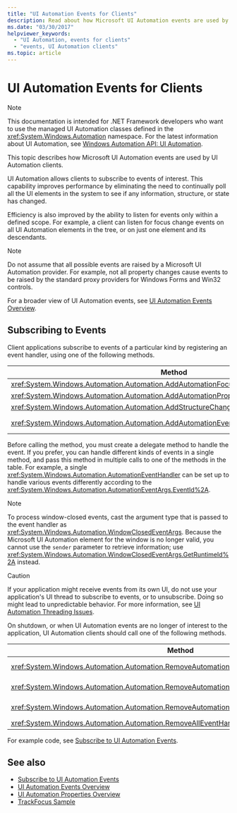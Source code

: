 ```yaml
---
title: "UI Automation Events for Clients"
description: Read about how Microsoft UI Automation events are used by UI Automation clients in .NET. UI Automation allows clients to subscribe to events of interest.
ms.date: "03/30/2017"
helpviewer_keywords:
  - "UI Automation, events for clients"
  - "events, UI Automation clients"
ms.topic: article
---
```

# UI Automation Events for Clients

> [!NOTE]
> This documentation is intended for .NET Framework developers who want to use the managed UI Automation classes defined in the <xref:System.Windows.Automation> namespace. For the latest information about UI Automation, see [Windows Automation API: UI Automation](/windows/win32/winauto/entry-uiauto-win32).

 This topic describes how Microsoft UI Automation events are used by UI Automation clients.

 UI Automation allows clients to subscribe to events of interest. This capability improves performance by eliminating the need to continually poll all the UI elements in the system to see if any information, structure, or state has changed.

 Efficiency is also improved by the ability to listen for events only within a defined scope. For example, a client can listen for focus change events on all UI Automation elements in the tree, or on just one element and its descendants.

> [!NOTE]
> Do not assume that all possible events are raised by a Microsoft UI Automation provider. For example, not all property changes cause events to be raised by the standard proxy providers for Windows Forms and Win32 controls.

 For a broader view of UI Automation events, see [UI Automation Events Overview](ui-automation-events-overview.md).

<a name="Subscribing_to_Events"></a>

## Subscribing to Events

 Client applications subscribe to events of a particular kind by registering an event handler, using one of the following methods.

|Method|Event Type|Event Arguments Type|Delegate Type|
|------------|----------------|--------------------------|-------------------|
|<xref:System.Windows.Automation.Automation.AddAutomationFocusChangedEventHandler%2A>|Focus change|<xref:System.Windows.Automation.AutomationFocusChangedEventArgs>|<xref:System.Windows.Automation.AutomationFocusChangedEventHandler>|
|<xref:System.Windows.Automation.Automation.AddAutomationPropertyChangedEventHandler%2A>|Property change|<xref:System.Windows.Automation.AutomationPropertyChangedEventArgs>|<xref:System.Windows.Automation.AutomationPropertyChangedEventHandler>|
|<xref:System.Windows.Automation.Automation.AddStructureChangedEventHandler%2A>|Structure change|<xref:System.Windows.Automation.StructureChangedEventArgs>|<xref:System.Windows.Automation.StructureChangedEventHandler>|
|<xref:System.Windows.Automation.Automation.AddAutomationEventHandler%2A>|All other events, identified by an <xref:System.Windows.Automation.AutomationEvent>|<xref:System.Windows.Automation.AutomationEventArgs> or <xref:System.Windows.Automation.WindowClosedEventArgs>|<xref:System.Windows.Automation.AutomationEventHandler>|

 Before calling the method, you must create a delegate method to handle the event. If you prefer, you can handle different kinds of events in a single method, and pass this method in multiple calls to one of the methods in the table. For example, a single <xref:System.Windows.Automation.AutomationEventHandler> can be set up to handle various events differently according to the <xref:System.Windows.Automation.AutomationEventArgs.EventId%2A>.

> [!NOTE]
> To process window-closed events, cast the argument type that is passed to the event handler as <xref:System.Windows.Automation.WindowClosedEventArgs>. Because the Microsoft UI Automation element for the window is no longer valid, you cannot use the `sender` parameter to retrieve information; use <xref:System.Windows.Automation.WindowClosedEventArgs.GetRuntimeId%2A> instead.

> [!CAUTION]
> If your application might receive events from its own UI, do not use your application's UI thread to subscribe to events, or to unsubscribe. Doing so might lead to unpredictable behavior. For more information, see [UI Automation Threading Issues](ui-automation-threading-issues.md).

 On shutdown, or when UI Automation events are no longer of interest to the application, UI Automation clients should call one of the following methods.

|Method|Description|
|------------|-----------------|
|<xref:System.Windows.Automation.Automation.RemoveAutomationEventHandler%2A>|Unregisters an event handler that was registered by using <xref:System.Windows.Automation.Automation.AddAutomationEventHandler%2A>.|
|<xref:System.Windows.Automation.Automation.RemoveAutomationFocusChangedEventHandler%2A>|Unregisters an event handler that was registered by using <xref:System.Windows.Automation.Automation.AddAutomationFocusChangedEventHandler%2A>.|
|<xref:System.Windows.Automation.Automation.RemoveAutomationPropertyChangedEventHandler%2A>|Unregisters an event handler that was registered by using <xref:System.Windows.Automation.Automation.AddAutomationPropertyChangedEventHandler%2A>.|
|<xref:System.Windows.Automation.Automation.RemoveAllEventHandlers%2A>|Unregisters all registered event handlers.|

 For example code, see [Subscribe to UI Automation Events](subscribe-to-ui-automation-events.md).

## See also

- [Subscribe to UI Automation Events](subscribe-to-ui-automation-events.md)
- [UI Automation Events Overview](ui-automation-events-overview.md)
- [UI Automation Properties Overview](ui-automation-properties-overview.md)
- [TrackFocus Sample](https://github.com/Microsoft/WPF-Samples/tree/main/Accessibility/FocusTracker)
